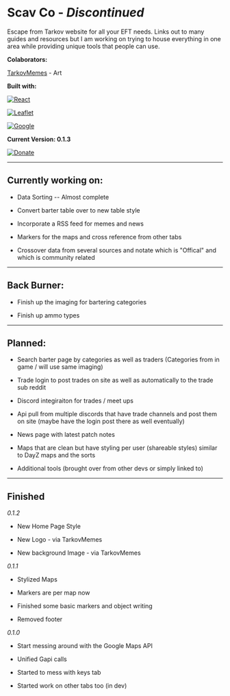 # Scav Co - *Discontinued* 

Escape from Tarkov website for all your EFT needs. Links out to many guides and resources but I am working on trying to house everything in one area while providing unique tools that people can use.

**Colaborators:**

[TarkovMemes](https://www.paypal.me/xianith) - Art

**Built with:** 

[![React](https://upload.wikimedia.org/wikipedia/commons/thumb/a/a7/React-icon.svg/200px-React-icon.svg.png)](https://reactjs.org/)

[![Leaflet](https://upload.wikimedia.org/wikipedia/commons/thumb/1/13/Leaflet_logo.svg/200px-Leaflet_logo.svg.png)](http://leafletjs.com/)

[![Google](https://upload.wikimedia.org/wikipedia/commons/thumb/0/05/Google_Developers_logo.svg/200px-Google_Developers_logo.svg.png)](https://developers.google.com/)

**Current Version: 0.1.3**

[![Donate](https://img.shields.io/badge/Donate-PayPal-green.svg)](
https://www.paypal.me/xianith)

---

## Currently working on:

* Data Sorting
  -- Almost complete
  
* Convert barter table over to new table style

* Incorporate a RSS feed for memes and news

* Markers for the maps and cross reference from other tabs

* Crossover data from several sources and notate which is "Offical" and which is community related

---

## Back Burner:

* Finish up the imaging for bartering categories

* Finish up ammo types

---

## Planned:

* Search barter page by categories as well as traders (Categories from in game / will use same imaging)

* Trade login to post trades on site as well as automatically to the trade sub reddit

* Discord integiraiton for trades / meet ups

* Api pull from multiple discords that have trade channels and post them on site (maybe have the login post there as well eventually)

* News page with latest patch notes

* Maps that are clean but have styling per user (shareable styles) similar to DayZ maps and the sorts

* Additional tools (brought over from other devs or simply linked to)

---

## Finished

*0.1.2*

  * New Home Page Style
  
  * New Logo - via TarkovMemes
  
  * New background Image - via TarkovMemes

*0.1.1*
  
  * Stylized Maps
  
  * Markers are per map now
  
  * Finished some basic markers and object writing
  
  * Removed footer

*0.1.0*

   * Start messing around with the Google Maps API
   
   * Unified Gapi calls
   
   * Started to mess with keys tab
   
   * Started work on other tabs too (in dev)

